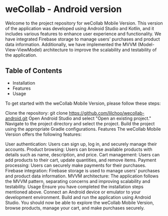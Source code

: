 # weCollab - Android version

Welcome to the project repository for weCollab Mobile Version. This version of the application was developed using Android Studio and Kotlin, and it includes various features to enhance user experience and functionality. We have integrated Firebase storage to manage users' purchases and product data information. Additionally, we have implemented the MVVM (Model-View-ViewModel) architecture to improve the scalability and testability of the application.

## Table of Contents
* Installation
* Features
* Usage


To get started with the weCollab Mobile Version, please follow these steps:

Clone the repository: git clone https://github.com/lilchoo/wecollab-android.git
Open Android Studio and select "Open an existing project."
Navigate to the project directory and select the project.
Build the project using the appropriate Gradle configurations.
Features
The weCollab Mobile Version offers the following features:

User authentication: Users can sign up, log in, and securely manage their accounts.
Product browsing: Users can browse available products with details such as name, description, and price.
Cart management: Users can add products to their cart, update quantities, and remove items.
Payment processing: Users can securely make payments for their purchases.
Firebase integration: Firebase storage is used to manage users' purchases and product data information.
MVVM architecture: The application follows the MVVM pattern, separating concerns and improving scalability and testability.
Usage
Ensure you have completed the installation steps mentioned above.
Connect an Android device or emulator to your development environment.
Build and run the application using Android Studio.
You should now be able to explore the weCollab Mobile Version, browse products, manage your cart, and make purchases securely.
